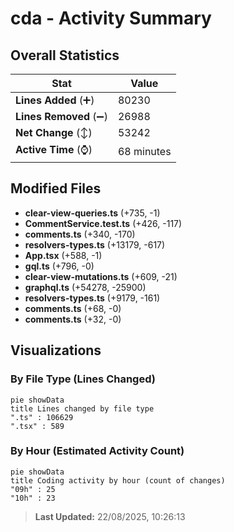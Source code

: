 # cda - Activity Summary 

## Overall Statistics

| Stat                   | Value                                                             |
| ---------------------- | ----------------------------------------------------------------- |
| **Lines Added** (➕)   | 80230                                          |
| **Lines Removed** (➖) | 26988                                        |
| **Net Change** (↕)    | 53242                |
| **Active Time** (⌚)   | 68 minutes |


## Modified Files
- **clear-view-queries.ts** (+735, -1)
- **CommentService.test.ts** (+426, -117)
- **comments.ts** (+340, -170)
- **resolvers-types.ts** (+13179, -617)
- **App.tsx** (+588, -1)
- **gql.ts** (+796, -0)
- **clear-view-mutations.ts** (+609, -21)
- **graphql.ts** (+54278, -25900)
- **resolvers-types.ts** (+9179, -161)
- **comments.ts** (+68, -0)
- **comments.ts** (+32, -0)

## Visualizations

### By File Type (Lines Changed)

```mermaid
pie showData
title Lines changed by file type
".ts" : 106629
".tsx" : 589
```

### By Hour (Estimated Activity Count)

```mermaid
pie showData
title Coding activity by hour (count of changes)
"09h" : 25
"10h" : 23
```


> **Last Updated:** 22/08/2025, 10:26:13